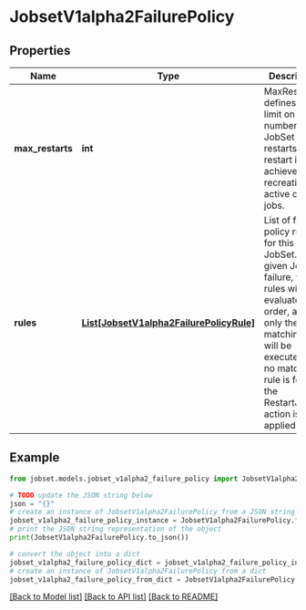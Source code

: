 # JobsetV1alpha2FailurePolicy


## Properties

Name | Type | Description | Notes
------------ | ------------- | ------------- | -------------
**max_restarts** | **int** | MaxRestarts defines the limit on the number of JobSet restarts. A restart is achieved by recreating all active child jobs. | [optional] 
**rules** | [**List[JobsetV1alpha2FailurePolicyRule]**](JobsetV1alpha2FailurePolicyRule.md) | List of failure policy rules for this JobSet. For a given Job failure, the rules will be evaluated in order, and only the first matching rule will be executed. If no matching rule is found, the RestartJobSet action is applied. | [optional] 

## Example

```python
from jobset.models.jobset_v1alpha2_failure_policy import JobsetV1alpha2FailurePolicy

# TODO update the JSON string below
json = "{}"
# create an instance of JobsetV1alpha2FailurePolicy from a JSON string
jobset_v1alpha2_failure_policy_instance = JobsetV1alpha2FailurePolicy.from_json(json)
# print the JSON string representation of the object
print(JobsetV1alpha2FailurePolicy.to_json())

# convert the object into a dict
jobset_v1alpha2_failure_policy_dict = jobset_v1alpha2_failure_policy_instance.to_dict()
# create an instance of JobsetV1alpha2FailurePolicy from a dict
jobset_v1alpha2_failure_policy_from_dict = JobsetV1alpha2FailurePolicy.from_dict(jobset_v1alpha2_failure_policy_dict)
```
[[Back to Model list]](../README.md#documentation-for-models) [[Back to API list]](../README.md#documentation-for-api-endpoints) [[Back to README]](../README.md)


